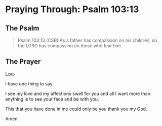 # Praying Through: Psalm 103:13

## The Psalm

>Psalm 103:13 (CSB) As a father has compassion on his children, so the LORD has compassion on those who fear him. 

## The Prayer

<div style="font-variant: small-caps;">
Lord
</div>


I have one thing to say

I see my love and my affections
  swell for you
  and all I want more 
  than anything
  is to see your face
  and be with you.

This
  that you have done in me
  could only be you
  thank you
  my God.

Amen.
